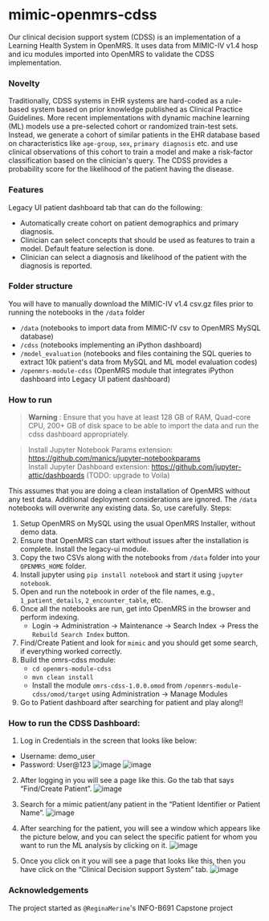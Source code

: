 # mimic-openmrs-cdss

Our clinical decision support system (CDSS) is an implementation of a Learning Health System in OpenMRS. It uses
data from MIMIC-IV v1.4 hosp and icu modules imported into OpenMRS to validate the CDSS implementation.

### Novelty
Traditionally, CDSS systems in EHR systems are hard-coded as a rule-based system based on prior knowledge
published as Clinical Practice Guidelines. More recent implementations with dynamic machine learning (ML)
models use a pre-selected cohort or randomized train-test sets. Instead, we generate a cohort of similar patients
in the EHR database based on characteristics like `age-group`, `sex`, `primary diagnosis` etc. and use clinical
observations of this cohort to train a model and make a risk-factor classification based on the clinician's query.
The CDSS provides a probability score for the likelihood of the patient having the disease.

### Features
Legacy UI patient dashboard tab that can do the following:
- Automatically create cohort on patient demographics and primary diagnosis.
- Clinician can select concepts that should be used as features to train a model. Default feature selection is done.
- Clinician can select a diagnosis and likelihood of the patient with the diagnosis is reported.

### Folder structure
You will have to manually download the MIMIC-IV v1.4 csv.gz files prior to running the notebooks in the `/data` folder
 - `/data` (notebooks to import data from MIMIC-IV csv to OpenMRS MySQL database)
 - `/cdss` (notebooks implementing an iPython dashboard)
 - `/model_evaluation` (notebooks and files containing the SQL queries to extract 10k patient's data from MySQL and ML model evaluation codes)
 - `/openmrs-module-cdss` (OpenMRS module that integrates iPython dashboard into Legacy UI patient dashboard)

### How to run
> **Warning**
>: Ensure that you have at least 128 GB of RAM, Quad-core CPU, 200+ GB of disk space to be able to import the data 
> and run the cdss dashboard appropriately.

> Install Jupyter Notebook Params extension: https://github.com/manics/jupyter-notebookparams <br/>
> Install Jupyter Dashboard extension: https://github.com/jupyter-attic/dashboards (TODO: upgrade to Voila)

This assumes that you are doing a clean installation of OpenMRS without any test data. Additional deployment
considerations are ignored. The `/data` notebooks will overwrite any existing data. So, use carefully.
Steps:
1. Setup OpenMRS on MySQL using the usual OpenMRS Installer, without demo data.
2. Ensure that OpenMRS can start without issues after the installation is complete. Install the legacy-ui module.
3. Copy the two CSVs along with the notebooks from `/data` folder into your `OPENMRS_HOME` folder.
4. Install jupyter using `pip install notebook` and start it using `jupyter notebook`.
5. Open and run the notebook in order of the file names, e.g., `1_patient_details`, `2_encounter_table`, etc.
6. Once all the notebooks are run, get into OpenMRS in the browser and perform indexing.
   * Login &rarr; Administration &rarr; Maintenance &rarr; Search Index &rarr; Press the `Rebuild Search Index` button.
7. Find/Create Patient and look for `mimic` and you should get some search, if everything worked correctly.
8. Build the omrs-cdss module:
   * `cd openmrs-module-cdss`
   * `mvn clean install`
   * Install the module `omrs-cdss-1.0.0.omod` from `/openmrs-module-cdss/omod/target` using Administration &rarr; 
   Manage Modules
9. Go to Patient dashboard after searching for patient and play along!!

### How to run the CDSS Dashboard:

1.	Log in Credentials in the screen that looks like below:
 - 	Username: demo_user
 - 	Password: User@123
![image](https://github.com/iupui-soic/mimic-openmrs-cdss/assets/115053509/a54556d2-7062-4690-8d1e-71041b4e07d6)
![image](https://github.com/iupui-soic/mimic-openmrs-cdss/assets/115053509/18b6bd0c-aa51-4767-bb07-f155e9ecbccc)

2.	After logging in you will see a page like this. Go the tab that says “Find/Create Patient”.
![image](https://github.com/iupui-soic/mimic-openmrs-cdss/assets/115053509/9e0552f1-f859-49f3-a719-c1681c38aa29)

3.	Search for a mimic patient/any patient in the “Patient Identifier or Patient Name”.
![image](https://github.com/iupui-soic/mimic-openmrs-cdss/assets/115053509/8ba804bd-232e-4acf-9155-65e005349dc9)

4.	After searching for the patient, you will see a window which appears like the picture below, and you can select the specific patient for whom you want to run the ML analysis by clicking on it.
![image](https://github.com/iupui-soic/mimic-openmrs-cdss/assets/115053509/50ec01b9-bfc3-47f5-b392-ba8b94d91266)

5. Once you click on it you will see a page that looks like this, then you have click on the “Clinical Decision support System” tab.
![image](https://github.com/iupui-soic/mimic-openmrs-cdss/assets/115053509/ffb80bac-73ff-401c-b629-5c703feff6ad)


### Acknowledgements
The project started as `@ReginaMerine`'s INFO-B691 Capstone project 
